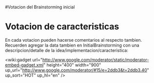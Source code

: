 #Votacion del Brainstorming inicial

# Votacion de caracteristicas #

En cada votacion pueden hacerse comentarios al respecto tambien.
Recuerden agregar la data tambien en InitialBrainstorming con una descripcion/detalle de la idea/implementacion/caracteristica:

<wiki:gadget url="http://www.google.com/moderator/static/moderator-embed-gadget.xml" height="400" width="900" up\_url="http://www.google.com/moderator/#15/e=2ddb3&t=2ddb3.40" up\_sort="HOT" up\_hl="en" />
